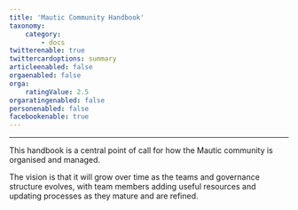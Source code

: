 ```yaml
---
title: 'Mautic Community Handbook'
taxonomy:
    category:
        - docs
twitterenable: true
twittercardoptions: summary
articleenabled: false
orgaenabled: false
orga:
    ratingValue: 2.5
orgaratingenabled: false
personenabled: false
facebookenable: true
---
```


---
This handbook is a central point of call for how the Mautic community is organised and managed.

The vision is that it will grow over time as the teams and governance structure evolves, with team members adding useful resources and updating processes as they mature and are refined.
